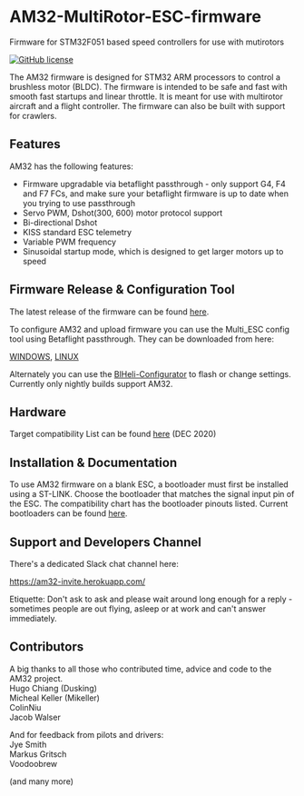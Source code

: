 # AM32-MultiRotor-ESC-firmware
Firmware for STM32F051 based speed controllers for use with mutirotors
<p align="left">
  <a href="/LICENSE"><img src="https://img.shields.io/badge/license-GPL--3.0-brightgreen" alt="GitHub license" /></a>
</p>

The AM32 firmware is designed for STM32 ARM processors to control a brushless motor (BLDC).
The firmware is intended to be safe and fast with smooth fast startups and linear throttle. It is meant for use with multirotor aircraft and a flight controller. The firmware can also be built with support for crawlers.

## Features

AM32 has the following features:

- Firmware upgradable via betaflight passthrough - only support G4, F4 and F7 FCs, and make sure your betaflight firmware is up to date when you trying to use passthrough
- Servo PWM, Dshot(300, 600) motor protocol support
- Bi-directional Dshot
- KISS standard ESC telemetry
- Variable PWM frequency
- Sinusoidal startup mode, which is designed to get larger motors up to speed

## Firmware Release & Configuration Tool

The latest release of the firmware can be found [here](https://github.com/AlkaMotors/AM32-MultiRotor-ESC-firmware/releases/).

To configure AM32 and upload firmware you can use the Multi_ESC config tool using Betaflight passthrough. They can be downloaded from here:

[WINDOWS](https://drive.google.com/file/d/1o5XP8kSecdH3bPRClUwI7150Od7UdhkG/view?usp=sharing),
[LINUX](https://drive.google.com/file/d/164mF-7khqH822kLzF8sP5VAckHecoKGG/view?usp=sharing)

Alternately you can use the [BlHeli-Configurator](https://github.com/blheli-configurator/blheli-configurator-nightlies/releases/tag/v20201229.20) to flash or change settings. Currently only nightly builds support AM32.



## Hardware
Target compatibility List can be found [here](https://github.com/AlkaMotors/AM32-MultiRotor-ESC-firmware/wiki/List-of-Supported-Hardware) (DEC 2020)


## Installation & Documentation

To use AM32 firmware on a blank ESC, a bootloader must first be installed using a ST-LINK. Choose the bootloader that matches the signal input pin of the ESC.
The compatibility chart has the bootloader pinouts listed.
Current bootloaders can be found [here](https://github.com/AlkaMotors/AM32_Bootloader_F051/releases/tag/V6).


## Support and Developers Channel

There's a dedicated Slack chat channel here:

https://am32-invite.herokuapp.com/

Etiquette: Don't ask to ask and please wait around long enough for a reply - sometimes people are out flying, asleep or at work and can't answer immediately.

## Contributors
A big thanks to all those who contributed time, advice and code to the AM32 project.\
Hugo Chiang (Dusking)\
Micheal Keller (Mikeller)\
ColinNiu\
Jacob Walser

And for feedback from pilots and drivers:\
Jye Smith\
Markus Gritsch\
Voodoobrew 

(and many more)
